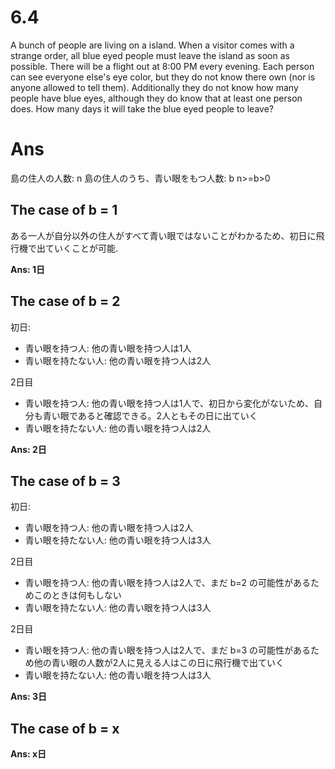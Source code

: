 # 6.4

 A bunch of people are living on a island. When a visitor comes with a strange order, all blue eyed people must leave the island as soon as possible. There will be a flight out at 8:00 PM every evening. Each person can see everyone else's eye color, but they do not know there own (nor is anyone allowed to tell them). Additionally they do not know how many people have blue eyes, although they do know that at least one person does.
How many days it will take the blue eyed people to leave?

# Ans
島の住人の人数: n
島の住人のうち、青い眼をもつ人数: b
n>=b>0

## The case of b = 1
ある一人が自分以外の住人がすべて青い眼ではないことがわかるため、初日に飛行機で出ていくことが可能.

**Ans: 1日**

## The case of b = 2

初日:
- 青い眼を持つ人: 他の青い眼を持つ人は1人
- 青い眼を持たない人: 他の青い眼を持つ人は2人  

2日目
- 青い眼を持つ人: 他の青い眼を持つ人は1人で、初日から変化がないため、自分も青い眼であると確認できる。2人ともその日に出ていく
- 青い眼を持たない人: 他の青い眼を持つ人は2人  

**Ans: 2日**

## The case of b = 3

初日:
- 青い眼を持つ人: 他の青い眼を持つ人は2人
- 青い眼を持たない人: 他の青い眼を持つ人は3人  

2日目
- 青い眼を持つ人: 他の青い眼を持つ人は2人で、まだ b=2 の可能性があるためこのときは何もしない
- 青い眼を持たない人: 他の青い眼を持つ人は3人  

2日目
- 青い眼を持つ人: 他の青い眼を持つ人は2人で、まだ b=3 の可能性があるため他の青い眼の人数が2人に見える人はこの日に飛行機で出ていく
- 青い眼を持たない人: 他の青い眼を持つ人は3人  

**Ans: 3日**

## The case of b = x

**Ans: x日**
